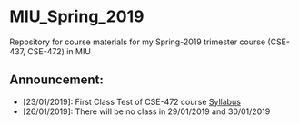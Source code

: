 # MIU_Spring_2019
Repository for course materials for my Spring-2019 trimester course (CSE-437, CSE-472) in MIU

## Announcement: <br />
* [23/01/2019]: First Class Test of CSE-472 course <a href="./CSE-472/introduction_to_satellite.pdf">Syllabus</a>
* [26/01/2019]: There will be no class in 29/01/2019 and 30/01/2019

